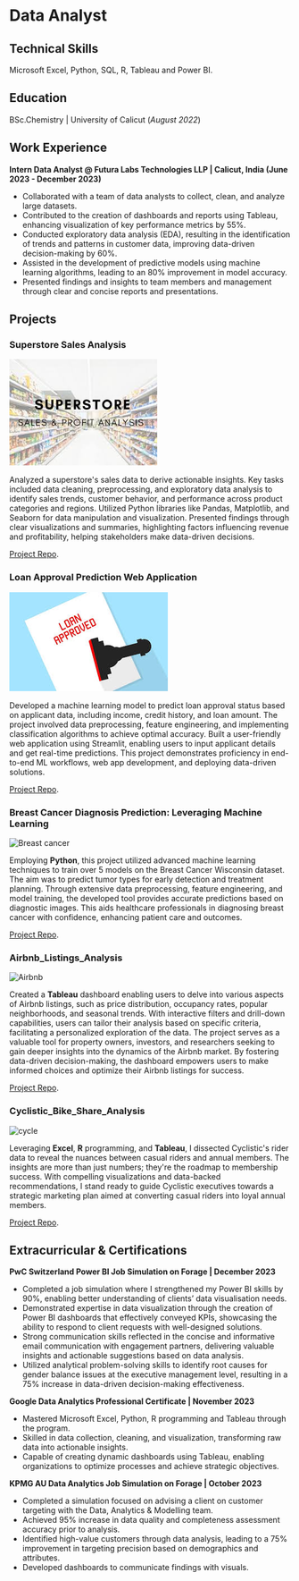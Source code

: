 # Data Analyst

## Technical Skills
Microsoft Excel, Python, SQL, R, Tableau and Power BI.

## Education
BSc.Chemistry |  University of Calicut  (_August 2022_)								       		

## Work Experience
**Intern Data Analyst @ Futura Labs Technologies LLP | Calicut, India (June 2023 - December 2023)**
- Collaborated with a team of data analysts to collect, clean, and analyze large datasets.
-	Contributed to the creation of dashboards and reports using Tableau, enhancing visualization of key performance metrics by 55%.
-	Conducted exploratory data analysis (EDA), resulting in the identification of trends and patterns in customer data, improving data-driven decision-making by 60%.
-	Assisted in the development of predictive models using machine learning algorithms, leading to an 80% improvement in model accuracy.
-	Presented findings and insights to team members and management through clear and concise reports and presentations.


## Projects
### Superstore Sales Analysis
![Superstore](https://github.com/Safeedha-7/SafeedhaNasrin.github.io/blob/main/assets/superstore.jpg)

Analyzed a superstore's sales data to derive actionable insights. Key tasks included data cleaning, preprocessing, and exploratory data analysis to identify sales trends, customer behavior, and performance across product categories and regions. Utilized Python libraries like Pandas, Matplotlib, and Seaborn for data manipulation and visualization. Presented findings through clear visualizations and summaries, highlighting factors influencing revenue and profitability, helping stakeholders make data-driven decisions.

[Project Repo](https://github.com/Safeedha-7/Superstore-Sales-Analysis.git).

### Loan Approval Prediction Web Application
![Loan Approval](https://github.com/Safeedha-7/SafeedhaNasrin.github.io/blob/main/assets/loan%20approval.jpg)

Developed a machine learning model to predict loan approval status based on applicant data, including income, credit history, and loan amount. The project involved data preprocessing, feature engineering, and implementing classification algorithms to achieve optimal accuracy. Built a user-friendly web application using Streamlit, enabling users to input applicant details and get real-time predictions. This project demonstrates proficiency in end-to-end ML workflows, web app development, and deploying data-driven solutions.

[Project Repo](https://github.com/Safeedha-7/Loan-Approval-Prediction-ML.git).

### Breast Cancer Diagnosis Prediction: Leveraging Machine Learning
![Breast cancer](https://github.com/Safeedha-7/SafeedhaNasrin.github.io/assets/147964860/ad9ab938-9257-4213-82b2-05921129f807)

Employing **Python**, this project utilized advanced machine learning techniques to train over 5 models on the Breast Cancer Wisconsin dataset. The aim was to predict tumor types for early detection and treatment planning. Through extensive data preprocessing, feature engineering, and model training, the developed tool provides accurate predictions based on diagnostic images. This aids healthcare professionals in diagnosing breast cancer with confidence, enhancing patient care and outcomes.

[Project Repo](https://github.com/Safeedha-7/Breast-Cancer-Wisconsin-Analysis.git).

### Airbnb_Listings_Analysis
![Airbnb](https://github.com/Safeedha-7/SafeedhaNasrin.github.io/assets/147964860/f0b8cff2-eeba-456c-a05a-d08f10140f10)

Created a **Tableau** dashboard enabling users to delve into various aspects of Airbnb listings, such as price distribution, occupancy rates, popular neighborhoods, and seasonal trends. With interactive filters and drill-down capabilities, users can tailor their analysis based on specific criteria, facilitating a personalized exploration of the data. The project serves as a valuable tool for property owners, investors, and researchers seeking to gain deeper insights into the dynamics of the Airbnb market. By fostering data-driven decision-making, the dashboard empowers users to make informed choices and optimize their Airbnb listings for success.

[Project Repo](https://github.com/Safeedha-7/Airbnb_Listings_Analysis.git).

### Cyclistic_Bike_Share_Analysis
![cycle](https://github.com/Safeedha-7/SafeedhaNasrin.github.io/assets/147964860/eda4f189-865c-4e99-b096-35233e1aba24)

Leveraging **Excel**, **R** programming, and **Tableau**, I dissected Cyclistic's rider data to reveal the nuances between casual riders and annual members. The insights are more than just numbers; they're the roadmap to membership success. With compelling visualizations and data-backed recommendations, I stand ready to guide Cyclistic executives towards a strategic marketing plan aimed at converting casual riders into loyal annual members.

[Project Repo](https://github.com/Safeedha-7/Cyclistic_Bike_Share_Analysis.git).

## Extracurricular & Certifications
**PwC Switzerland Power BI Job Simulation on Forage | December 2023**
-	Completed a job simulation where I strengthened my Power BI skills by 90%, enabling better understanding of clients’ data visualisation needs.
-	Demonstrated expertise in data visualization through the creation of Power BI dashboards that effectively conveyed KPIs, showcasing the ability to respond to client requests with well-designed solutions.
-	Strong communication skills reflected in the concise and informative email communication with engagement partners, delivering valuable insights and actionable suggestions based on data analysis.
-	Utilized analytical problem-solving skills to identify root causes for gender balance issues at the executive management level, resulting in a 75% increase in data-driven decision-making effectiveness.

**Google Data Analytics Professional Certificate | November 2023**
-	Mastered Microsoft Excel, Python, R programming and Tableau through the program.
-	Skilled in data collection, cleaning, and visualization, transforming raw data into actionable insights.
-	Capable of creating dynamic dashboards using Tableau, enabling organizations to optimize processes and achieve strategic objectives.

**KPMG AU Data Analytics Job Simulation on Forage | October 2023**
-	Completed a simulation focused on advising a client on customer targeting with the Data, Analytics & Modelling team.
-	Achieved 95% increase in data quality and completeness assessment accuracy prior to analysis.
-	Identified high-value customers through data analysis, leading to a 75% improvement in targeting precision based on demographics and attributes.
-	Developed dashboards to communicate findings with visuals.




